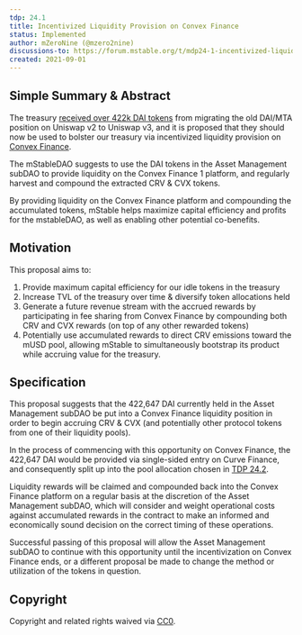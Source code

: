 ```yaml
---
tdp: 24.1
title: Incentivized Liquidity Provision on Convex Finance
status: Implemented
author: mZeroNine (@mzero2nine)
discussions-to: https://forum.mstable.org/t/mdp24-1-incentivized-liquidity-provision-on-convex-finance/599
created: 2021-09-01
---
```


## Simple Summary & Abstract

The treasury [received over 422k DAI tokens](https://etherscan.io/tx/0xf6678b9612feb25b293c0045d6d3a8caef72d9587986cc60ebbf91a07895beab) from migrating the old DAI/MTA position on Uniswap v2 to Uniswap v3, and it is proposed that they should now be used to bolster our treasury via incentivized liquidity provision on [Convex Finance](https://www.convexfinance.com/).

The mStableDAO suggests to use the DAI tokens in the Asset Management subDAO to provide liquidity on the Convex Finance 1 platform, and regularly harvest and compound the extracted CRV & CVX tokens.

By providing liquidity on the Convex Finance platform and compounding the accumulated tokens, mStable helps maximize capital efficiency and profits for the mstableDAO, as well as enabling other potential co-benefits.

## Motivation

This proposal aims to:

1. Provide maximum capital efficiency for our idle tokens in the treasury
2. Increase TVL of the treasury over time & diversify token allocations held
3. Generate a future revenue stream with the accrued rewards by participating in fee sharing from Convex Finance by compounding both CRV and CVX rewards (on top of any other rewarded tokens)
4. Potentially use accumulated rewards to direct CRV emissions toward the mUSD pool, allowing mStable to simultaneously bootstrap its product while accruing value for the treasury.

## Specification

This proposal suggests that the 422,647 DAI currently held in the Asset Management subDAO be put into a Convex Finance liquidity position in order to begin accruing CRV & CVX (and potentially other protocol tokens from one of their liquidity pools).

In the process of commencing with this opportunity on Convex Finance, the 422,647 DAI would be provided via single-sided entry on Curve Finance, and consequently split up into the pool allocation chosen in [TDP 24.2](./tdp-24.2).

Liquidity rewards will be claimed and compounded back into the Convex Finance platform on a regular basis at the discretion of the Asset Management subDAO, which will consider and weight operational costs against accumulated rewards in the contract to make an informed and economically sound decision on the correct timing of these operations.

Successful passing of this proposal will allow the Asset Management subDAO to continue with this opportunity until the incentivization on Convex Finance ends, or a different proposal be made to change the method or utilization of the tokens in question.

## Copyright

Copyright and related rights waived via [CC0](https://creativecommons.org/publicdomain/zero/1.0/).
